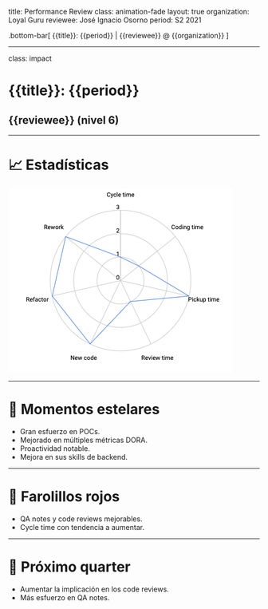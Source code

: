 title: Performance Review
class: animation-fade
layout: true
organization: Loyal Guru
reviewee: José Ignacio Osorno
period: S2 2021

.bottom-bar[
  {{title}}: {{period}} | {{reviewee}} @ {{organization}}
]

---

class: impact

# {{title}}: {{period}}
## {{reviewee}} (nivel 6)

---

# 📈 Estadísticas 

<img src="stats.png">

---

# 🌟 Momentos estelares

- Gran esfuerzo en POCs.
- Mejorado en múltiples métricas DORA.
- Proactividad notable.
- Mejora en sus skills de backend.

---

# 🚦 Farolillos rojos

- QA notes y code reviews mejorables.
- Cycle time con tendencia a aumentar.

---

# 🎯 Próximo quarter

- Aumentar la implicación en los code reviews.
- Más esfuerzo en QA notes.
